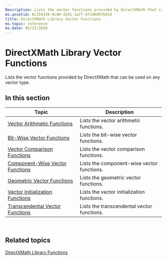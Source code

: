 ```yaml
---
Description: Lists the vector functions provided by DirectXMath that can be used on any vector type.
ms.assetid: 6c354159-8c90-d241-1aff-8f198097b83d
title: DirectXMath Library Vector Functions
ms.topic: reference
ms.date: 05/31/2018
---
```


# DirectXMath Library Vector Functions

Lists the vector functions provided by DirectXMath that can be used on any vector type.

## In this section



| Topic                                                                                                   | Description                                           |
|---------------------------------------------------------------------------------------------------------|-------------------------------------------------------|
| [Vector Arithmetic Functions](ovw-xnamath-reference-functions-vector-arithmetic.md)<br/>         | Lists the vector arithmetic functions.<br/>     |
| [Bit-Wise Vector Functions](ovw-xnamath-reference-functions-vector-bit-wise.md)<br/>             | Lists the bit-wise vector functions.<br/>       |
| [Vector Comparison Functions](ovw-xnamath-reference-functions-vector-comparison.md)<br/>         | Lists the vector comparison functions.<br/>     |
| [Component-Wise Vector Functions](ovw-xnamath-reference-functions-vector-component-wise.md)<br/> | Lists the component-wise vector functions.<br/> |
| [Geometric Vector Functions](ovw-xnamath-reference-functions-vector-geometric.md)<br/>           | Lists the geometric vector functions.<br/>      |
| [Vector Initialization Functions](ovw-xnamath-reference-functions-vector-initialization.md)<br/> | Lists the vector initialization functions.<br/> |
| [Transcendental Vector Functions](ovw-xnamath-reference-functions-vector-transcendental.md)<br/> | Lists the transcendental vector functions.<br/> |



 

## Related topics

<dl> <dt>

[DirectXMath Library Functions](ovw-xnamath-reference-functions.md)
</dt> </dl>

 

 




